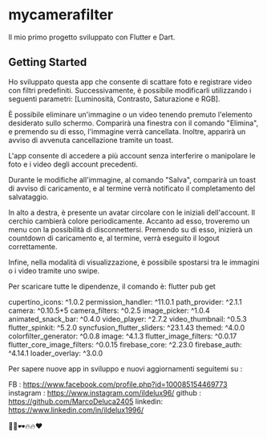# mycamerafilter

Il mio primo progetto sviluppato con Flutter e Dart.

## Getting Started

Ho sviluppato questa app che consente di scattare foto e registrare video con filtri predefiniti. Successivamente, è possibile modificarli utilizzando i seguenti parametri: [Luminosità, Contrasto, Saturazione e RGB].

È possibile eliminare un'immagine o un video tenendo premuto l'elemento desiderato sullo schermo. Comparirà una finestra con il comando "Elimina", e premendo su di esso, l'immagine verrà cancellata. Inoltre, apparirà un avviso di avvenuta cancellazione tramite un toast.

L'app consente di accedere a più account senza interferire o manipolare le foto e i video degli account precedenti.

Durante le modifiche all'immagine, al comando "Salva", comparirà un toast di avviso di caricamento, e al termine verrà notificato il completamento del salvataggio.

In alto a destra, è presente un avatar circolare con le iniziali dell'account. Il cerchio cambierà colore periodicamente. Accanto ad esso, troveremo un menu con la possibilità di disconnettersi. Premendo su di esso, inizierà un countdown di caricamento e, al termine, verrà eseguito il logout correttamente.

Infine, nella modalità di visualizzazione, è possibile spostarsi tra le immagini o i video tramite uno swipe.

Per scaricare tutte le dipendenze, il comando è: flutter pub get

  cupertino_icons: ^1.0.2
  permission_handler: ^11.0.1
  path_provider: ^2.1.1
  camera: ^0.10.5+5
  camera_filters: ^0.2.5
  image_picker: ^1.0.4
  animated_snack_bar: ^0.4.0
  video_player: ^2.7.2
  video_thumbnail: ^0.5.3
  flutter_spinkit: ^5.2.0
  syncfusion_flutter_sliders: ^23.1.43
  themed: ^4.0.0
  colorfilter_generator: ^0.0.8
  image: ^4.1.3
  flutter_image_filters: ^0.0.17
  flutter_core_image_filters: ^0.0.15
  firebase_core: ^2.23.0
  firebase_auth: ^4.14.1
  loader_overlay: ^3.0.0


  Per sapere nuove app in sviluppo e nuovi aggiornamenti seguitemi su :

  FB : https://www.facebook.com/profile.php?id=100085154469773
  instagram : https://www.instagram.com/ildelux96/
  github : https://github.com/MarcoDeluca2405
  linkedin: https://www.linkedin.com/in/ildelux1996/
  
  🤩🤯🕶🔥🔥❤